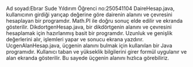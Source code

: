 Ad soyad:Ebrar Sude Yıldırım
Öğrenci no:250541104
DaireHesap.java, kullanıcının girdiği yarıçap değerine göre dairenin alanını ve çevresini hesaplayan bir programdır. 
Math.PI ile doğru sonuç elde edilir ve ekranda gösterilir.
DikdortgenHesap.java, bir dikdörtgenin alanını ve çevresini hesaplamak için hazırlanmış basit bir programdır. 
Uzunluk ve genişlik değerlerini alır, işlemleri yapar ve sonucu ekrana yazdırır.
UcgenAlanHesap.java, üçgenin alanını bulmak için kullanılan bir Java programıdır. Kullanıcı taban ve yükseklik bilgilerini girer
formül uygulanır ve alan ekranda gösterilir. Bu sayede üçgenin alanını hızlıca görebiliriz.
